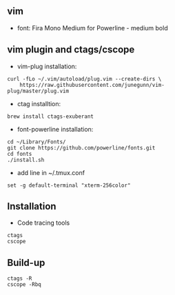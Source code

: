 ## vim 
- font: Fira Mono Medium for Powerline - medium bold

## vim plugin and ctags/cscope
- vim-plug installation:
```
curl -fLo ~/.vim/autoload/plug.vim --create-dirs \
    https://raw.githubusercontent.com/junegunn/vim-plug/master/plug.vim
```
- ctag installtion:
```
brew install ctags-exuberant
```
- font-powerline installation:
```
cd ~/Library/Fonts/
git clone https://github.com/powerline/fonts.git
cd fonts
./install.sh
```
- add line in ~/.tmux.conf
```
set -g default-terminal "xterm-256color"
```
## Installation
- Code tracing tools
```
ctags
cscope
```
## Build-up 
```
ctags -R
cscope -Rbq
```
